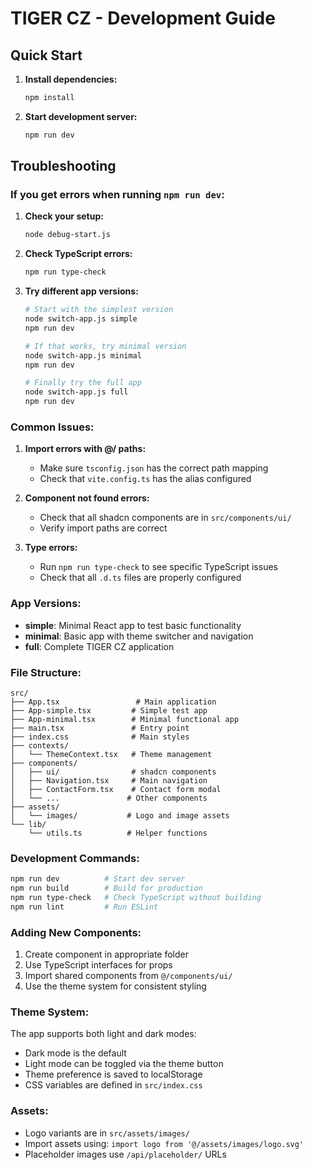 # TIGER CZ - Development Guide

## Quick Start

1. **Install dependencies:**
   ```bash
   npm install
   ```

2. **Start development server:**
   ```bash
   npm run dev
   ```

## Troubleshooting

### If you get errors when running `npm run dev`:

1. **Check your setup:**
   ```bash
   node debug-start.js
   ```

2. **Check TypeScript errors:**
   ```bash
   npm run type-check
   ```

3. **Try different app versions:**
   ```bash
   # Start with the simplest version
   node switch-app.js simple
   npm run dev
   
   # If that works, try minimal version
   node switch-app.js minimal
   npm run dev
   
   # Finally try the full app
   node switch-app.js full
   npm run dev
   ```

### Common Issues:

1. **Import errors with @/ paths:**
   - Make sure `tsconfig.json` has the correct path mapping
   - Check that `vite.config.ts` has the alias configured

2. **Component not found errors:**
   - Check that all shadcn components are in `src/components/ui/`
   - Verify import paths are correct

3. **Type errors:**
   - Run `npm run type-check` to see specific TypeScript issues
   - Check that all `.d.ts` files are properly configured

### App Versions:

- **simple**: Minimal React app to test basic functionality
- **minimal**: Basic app with theme switcher and navigation
- **full**: Complete TIGER CZ application

### File Structure:

```
src/
├── App.tsx                 # Main application
├── App-simple.tsx         # Simple test app
├── App-minimal.tsx        # Minimal functional app
├── main.tsx               # Entry point
├── index.css              # Main styles
├── contexts/
│   └── ThemeContext.tsx   # Theme management
├── components/
│   ├── ui/                # shadcn components
│   ├── Navigation.tsx     # Main navigation
│   ├── ContactForm.tsx    # Contact form modal
│   └── ...               # Other components
├── assets/
│   └── images/           # Logo and image assets
└── lib/
    └── utils.ts          # Helper functions
```

### Development Commands:

```bash
npm run dev          # Start dev server
npm run build        # Build for production
npm run type-check   # Check TypeScript without building
npm run lint         # Run ESLint
```

### Adding New Components:

1. Create component in appropriate folder
2. Use TypeScript interfaces for props
3. Import shared components from `@/components/ui/`
4. Use the theme system for consistent styling

### Theme System:

The app supports both light and dark modes:
- Dark mode is the default
- Light mode can be toggled via the theme button
- Theme preference is saved to localStorage
- CSS variables are defined in `src/index.css`

### Assets:

- Logo variants are in `src/assets/images/`
- Import assets using: `import logo from '@/assets/images/logo.svg'`
- Placeholder images use `/api/placeholder/` URLs